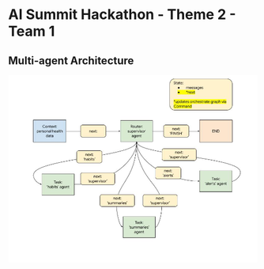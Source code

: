 # AI Summit Hackathon - Theme 2 - Team 1


## Multi-agent Architecture
![Multi-agent supervisor architecture](images/agents.jpg "Built with Langgraph")